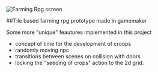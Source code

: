 ![Farming Rpg screen](https://github.com/Tsubanee/GameDev/blob/master/Farming%20RPG%20GameMaker/Farming-screen2.png)

##Tile based farming rpg prototype made in gamemaker

Some more "unique" feautures implemented in this project

 - concept of time for the development of croops
 - randomly moving npc
 - transitions between scenes on collision with doors
 - locking the "seeding of crops" action to the 2d grid. 
 
